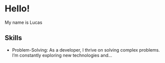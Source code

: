 # Hello!
My name is Lucas

## Skills
- Problem-Solving: As a developer, I thrive on solving complex problems. I’m constantly exploring new technologies and...